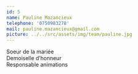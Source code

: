 ```yaml
---
id: 5
name: Pauline Mazancieux
telephone: '0750983278'
mail: pauline.mazancieux@gmail.com
picture: ../../src/assets/img/team/pauline.jpg
---
```

Soeur de la mariée  
Demoiselle d’honneur  
Responsable animations  
